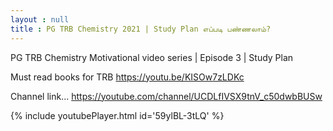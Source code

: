 ```yaml
---
layout : null
title : PG TRB Chemistry 2021 | Study Plan எப்படி பண்ணலாம்?
---
```


PG TRB Chemistry Motivational video series | Episode 3 | Study Plan

Must read books for TRB
https://youtu.be/KISOw7zLDKc

Channel link... 
https://youtube.com/channel/UCDLfIVSX9tnV_c50dwbBUSw



{% include youtubePlayer.html id='59ylBL-3tLQ' %}
